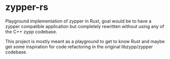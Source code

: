# zypper-rs

Playground implementation of zypper in Rust, goal would be to have a zypper compatible 
application but completely rewritten without using any of the C++ zypp codebase. 

This project is mostly meant as a playground to get to know Rust and maybe get some 
inspiration for code refactoring in the original libzypp/zypper codebase.
